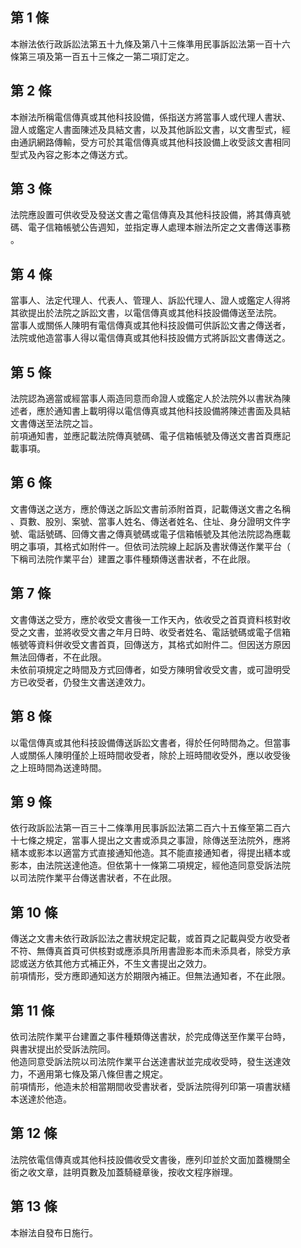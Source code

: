 第 1 條
-------
本辦法依行政訴訟法第五十九條及第八十三條準用民事訴訟法第一百十六  
條第三項及第一百五十三條之一第二項訂定之。

第 2 條
-------
本辦法所稱電信傳真或其他科技設備，係指送方將當事人或代理人書狀、  
證人或鑑定人書面陳述及具結文書，以及其他訴訟文書，以文書型式，經  
由通訊網路傳輸，受方可於其電信傳真或其他科技設備上收受該文書相同  
型式及內容之影本之傳送方式。

第 3 條
-------
法院應設置可供收受及發送文書之電信傳真及其他科技設備，將其傳真號  
碼、電子信箱帳號公告週知，並指定專人處理本辦法所定之文書傳送事務  
。

第 4 條
-------
當事人、法定代理人、代表人、管理人、訴訟代理人、證人或鑑定人得將  
其欲提出於法院之訴訟文書，以電信傳真或其他科技設備傳送至法院。  
當事人或關係人陳明有電信傳真或其他科技設備可供訴訟文書之傳送者，  
法院或他造當事人得以電信傳真或其他科技設備方式將訴訟文書傳送之。

第 5 條
-------
法院認為適當或經當事人兩造同意而命證人或鑑定人於法院外以書狀為陳  
述者，應於通知書上載明得以電信傳真或其他科技設備將陳述書面及具結  
文書傳送至法院之旨。  
前項通知書，並應記載法院傳真號碼、電子信箱帳號及傳送文書首頁應記  
載事項。

第 6 條
-------
文書傳送之送方，應於傳送之訴訟文書前添附首頁，記載傳送文書之名稱  
、頁數、股別、案號、當事人姓名、傳送者姓名、住址、身分證明文件字  
號、電話號碼、回傳文書之傳真號碼或電子信箱帳號及其他法院認為應載  
明之事項，其格式如附件一。但依司法院線上起訴及書狀傳送作業平台（  
下稱司法院作業平台）建置之事件種類傳送書狀者，不在此限。

第 7 條
-------
文書傳送之受方，應於收受文書後一工作天內，依收受之首頁資料核對收  
受之文書，並將收受文書之年月日時、收受者姓名、電話號碼或電子信箱  
帳號等資料併收受文書首頁，回傳送方，其格式如附件二。但因送方原因  
無法回傳者，不在此限。  
未依前項規定之時間及方式回傳者，如受方陳明曾收受文書，或可證明受  
方已收受者，仍發生文書送達效力。

第 8 條
-------
以電信傳真或其他科技設備傳送訴訟文書者，得於任何時間為之。但當事  
人或關係人陳明僅於上班時間收受者，除於上班時間收受外，應以收受後  
之上班時間為送達時間。

第 9 條
-------
依行政訴訟法第一百三十二條準用民事訴訟法第二百六十五條至第二百六  
十七條之規定，當事人提出之文書或添具之事證，除傳送至法院外，應將  
繕本或影本以適當方式直接通知他造。其不能直接通知者，得提出繕本或  
影本，由法院送達他造。但依第十一條第二項規定，經他造同意受訴法院  
以司法院作業平台傳送書狀者，不在此限。

第 10 條
--------
傳送之文書未依行政訴訟法之書狀規定記載，或首頁之記載與受方收受者  
不符、無傳真首頁可供核對或應添具所用書證影本而未添具者，除受方承  
認或送方依其他方式補正外，不生文書提出之效力。  
前項情形，受方應即通知送方於期限內補正。但無法通知者，不在此限。

第 11 條
--------
依司法院作業平台建置之事件種類傳送書狀，於完成傳送至作業平台時，  
與書狀提出於受訴法院同。  
他造同意受訴法院以司法院作業平台送達書狀並完成收受時，發生送達效  
力，不適用第七條及第八條但書之規定。  
前項情形，他造未於相當期間收受書狀者，受訴法院得列印第一項書狀繕  
本送達於他造。

第 12 條
--------
法院依電信傳真或其他科技設備收受文書後，應列印並於文面加蓋機關全  
銜之收文章，註明頁數及加蓋騎縫章後，按收文程序辦理。

第 13 條
--------
本辦法自發布日施行。

